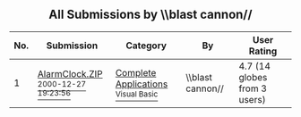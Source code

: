 ﻿<div align="center">

## All Submissions by \\\\blast cannon//

</div>

No.  | Submission | Category | By   | User Rating
---- | ---------- | -------- | ---- | -----------
1 | [AlarmClock\.ZIP<br /><sup>2000-12-27 19:23:56</sup>](https://github.com/Planet-Source-Code/blast-cannon-alarmclock-zip__1-13913) | [Complete Applications<br /><sup>Visual Basic</sup>](../ByCategory/complete-applications__1-27.md) | \\\\blast cannon// | 4.7 (14 globes from 3 users)
